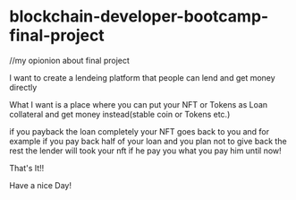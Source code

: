 # blockchain-developer-bootcamp-final-project
//my opionion about final project

I want to create a lendeing platform that people can lend and get money directly

What I want is a place where you can put your NFT or Tokens as Loan collateral and get money instead(stable coin
or Tokens etc.)

if you payback the loan completely your NFT goes back to you and for example if you pay back half of your loan 
and you plan not to give back the rest the lender will took your nft if he pay you what you pay him until now!

That's It!!

Have a nice Day!
